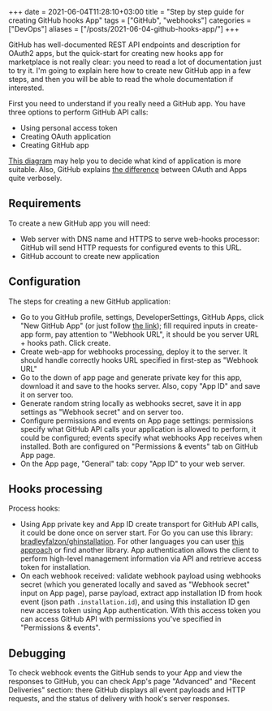 +++
date = 2021-06-04T11:28:10+03:00
title = "Step by step guide for creating GitHub hooks App"
tags = ["GitHub", "webhooks"]
categories = ["DevOps"]
aliases = ["/posts/2021-06-04-github-hooks-app/"]
+++

GitHub has well-documented REST API endpoints and description for
OAuth2 apps, but the quick-start for creating new hooks app for
marketplace is not really clear: you need to read a lot of documentation
just to try it. I'm going to explain here how to create new GitHub app
in a few steps, and then you will be able to read the whole documentation
if interested.

First you need to understand if you really need a GitHub app.
You have three options to perform GitHub API calls:
 - Using personal access token
 - Creating OAuth application
 - Creating GitHub app

[This diagram](https://docs.github.com/en/developers/apps/getting-started-with-apps/about-apps#determining-which-integration-to-build)
may help you to decide what kind of application is more suitable.
Also, GitHub explains
[the difference](https://docs.github.com/en/developers/apps/getting-started-with-apps/differences-between-github-apps-and-oauth-apps)
between OAuth and Apps quite verbosely.

## Requirements

To create a new GitHub app you will need:
 - Web server with DNS name and HTTPS to serve web-hooks processor:
 GitHub will send HTTP requests for configured events to this URL.
 - GitHub account to create new application

## Configuration

The steps for creating a new GitHub application:
 - Go to you GitHub profile, settings, DeveloperSettings, GitHub Apps, click
 "New GitHub App" (or just follow [the link](https://github.com/settings/apps/new));
 fill required inputs in create-app form, pay attention to "Webhook URL", it should
 be you server URL + hooks path. Click create.
 - Create web-app for webhooks processing, deploy it to the server. It should
 handle correctly hooks URL specified in first-step as "Webhook URL"
 - Go to the down of app page and generate private key for this app, download it
 and save to the hooks server. Also, copy "App ID" and save it on server too.
 - Generate random string locally as webhooks secret,
 save it in app settings as "Webhook secret" and on server too.
 - Configure permissions and events on App page settings: permissions specify what
 GitHub API calls your application is allowed to perform, it could be configured;
 events specify what webhooks App receives
 when installed. Both are configured on "Permissions & events" tab on GitHub App page.
 - On the App page, "General" tab: copy "App ID" to your web server.

## Hooks processing

Process hooks:
 - Using App private key and App ID create transport for GitHub API calls,
 it could be done once on server start. For Go you can use this library:
 [bradleyfalzon/ghinstallation](https://github.com/bradleyfalzon/ghinstallation).
 For other languages you can user [this approach](https://docs.github.com/en/developers/apps/building-github-apps/authenticating-with-github-apps#authenticating-as-a-github-app)
 or find another library. App authentication allows the client to perform
 high-level management information via API and retrieve access token for installation.
 - On each webhook received: validate webhook payload using webhooks secret
  (which you generated locally and saved as "Webhook secret" input on App page),
  parse payload, extract app installation ID from hook event
  (json path `.installation.id`), and using this installation ID gen new access token
  using App authentication. With this access token you can access GitHub API
  with permissions you've specified in "Permissions & events".

## Debugging

To check webhook events the GitHub sends to your App and view the responses
to GitHub, you can check App's page "Advanced" and "Recent Deliveries" section:
there GitHub displays all event payloads and HTTP requests, and the status of
delivery with hook's server responses.

